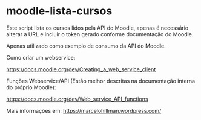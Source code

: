# moodle-lista-cursos
Este script lista os cursos lidos pela API do Moodle, apenas é necessário alterar a URL e incluir o token gerado conforme documentação do Moodle.

Apenas utilizado como exemplo de consumo da API do Moodle.

Como criar um webservice:

https://docs.moodle.org/dev/Creating_a_web_service_client

Funções Webservice/API (Estão melhor descritas na documentação interna do próprio Moodle):

https://docs.moodle.org/dev/Web_service_API_functions

Mais informações em: https://marcelohillman.wordpress.com/
